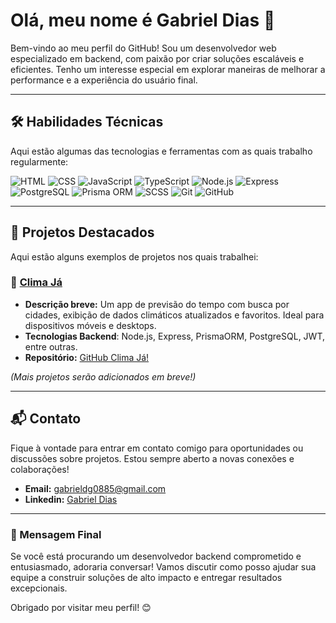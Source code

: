 # Olá, meu nome é Gabriel Dias 👋

Bem-vindo ao meu perfil do GitHub! Sou um desenvolvedor web especializado em backend, com paixão por criar soluções escaláveis e eficientes. Tenho um interesse especial em explorar maneiras de melhorar a performance e a experiência do usuário final.

---

## 🛠️ Habilidades Técnicas

Aqui estão algumas das tecnologias e ferramentas com as quais trabalho regularmente:

![HTML](https://img.shields.io/badge/HTML-E34F26?style=for-the-badge&logo=html5&logoColor=white)
![CSS](https://img.shields.io/badge/CSS-1572B6?style=for-the-badge&logo=css3&logoColor=white)
![JavaScript](https://img.shields.io/badge/JavaScript-F7DF1E?style=for-the-badge&logo=javascript&logoColor=black)
![TypeScript](https://img.shields.io/badge/TypeScript-007ACC?style=for-the-badge&logo=typescript&logoColor=white)
![Node.js](https://img.shields.io/badge/Node.js-339933?style=for-the-badge&logo=nodedotjs&logoColor=white)
![Express](https://img.shields.io/badge/Express.js-000000?style=for-the-badge&logo=express&logoColor=white)
![PostgreSQL](https://img.shields.io/badge/PostgreSQL-4169E1?style=for-the-badge&logo=postgresql&logoColor=white)
![Prisma ORM](https://img.shields.io/badge/Prisma-2D3748?style=for-the-badge&logo=prisma&logoColor=white)
![SCSS](https://img.shields.io/badge/SCSS-CC6699?style=for-the-badge&logo=sass&logoColor=white)
![Git](https://img.shields.io/badge/Git-F05032?style=for-the-badge&logo=git&logoColor=white)
![GitHub](https://img.shields.io/badge/GitHub-181717?style=for-the-badge&logo=github&logoColor=white)

---

## 🌟 Projetos Destacados

Aqui estão alguns exemplos de projetos nos quais trabalhei:

### 📌 [Clima Já](https://climaja.onrender.com)
- **Descrição breve:** Um app de previsão do tempo com busca por cidades, exibição de dados climáticos atualizados e favoritos. Ideal para dispositivos móveis e desktops.
- **Tecnologias Backend**: Node.js, Express, PrismaORM, PostgreSQL, JWT, entre outras.
- **Repositório:** [GitHub Clima Já!](https://github.com/Gab0885/climaja)

*(Mais projetos serão adicionados em breve!)*

---

## 📬 Contato

Fique à vontade para entrar em contato comigo para oportunidades ou discussões sobre projetos. Estou sempre aberto a novas conexões e colaborações!

- **Email:** gabrieldg0885@gmail.com
- **Linkedin:** [Gabriel Dias](https://www.linkedin.com/in/gabriel-dias-dev-web)

---

### 📢 Mensagem Final

Se você está procurando um desenvolvedor backend comprometido e entusiasmado, adoraria conversar! Vamos discutir como posso ajudar sua equipe a construir soluções de alto impacto e entregar resultados excepcionais.

Obrigado por visitar meu perfil! 😊
